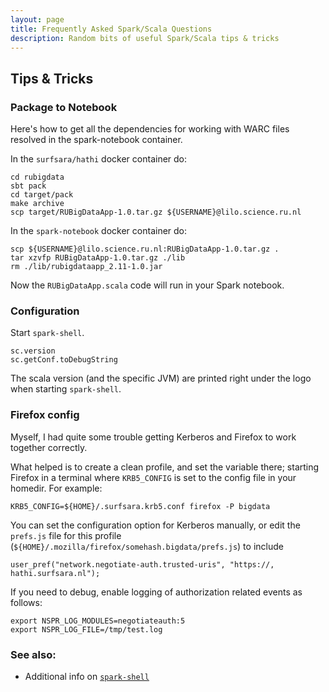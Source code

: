 ```yaml
---
layout: page
title: Frequently Asked Spark/Scala Questions
description: Random bits of useful Spark/Scala tips & tricks
---
```


## Tips & Tricks

### Package to Notebook

Here's how to get all the dependencies for working with WARC files resolved in the spark-notebook container.

In the `surfsara/hathi` docker container do:

```
cd rubigdata
sbt pack
cd target/pack
make archive
scp target/RUBigDataApp-1.0.tar.gz ${USERNAME}@lilo.science.ru.nl
```

In the `spark-notebook` docker container do:

```
scp ${USERNAME}@lilo.science.ru.nl:RUBigDataApp-1.0.tar.gz .
tar xzvfp RUBigDataApp-1.0.tar.gz ./lib
rm ./lib/rubigdataapp_2.11-1.0.jar
```

Now the `RUBigDataApp.scala` code will run in your Spark notebook.

### Configuration

Start `spark-shell`.

```
sc.version
sc.getConf.toDebugString
```

The scala version (and the specific JVM) are printed right under the logo when starting `spark-shell`.

### Firefox config

Myself, I had quite some trouble getting Kerberos and Firefox to work together correctly.

What helped is to create a clean profile, and set the variable there;
starting Firefox in a terminal where `KRB5_CONFIG` is set to the config file in your homedir.
For example:

    KRB5_CONFIG=${HOME}/.surfsara.krb5.conf firefox -P bigdata

You can set the configuration option for Kerberos manually, or edit the `prefs.js` file for this profile
(`${HOME}/.mozilla/firefox/somehash.bigdata/prefs.js`) to include

    user_pref("network.negotiate-auth.trusted-uris", "https://, hathi.surfsara.nl");

If you need to debug, enable logging of authorization related events as follows:

    export NSPR_LOG_MODULES=negotiateauth:5
    export NSPR_LOG_FILE=/tmp/test.log

### See also:

* Additional info on [`spark-shell`](https://jaceklaskowski.gitbooks.io/mastering-apache-spark/content/spark-shell.html)



